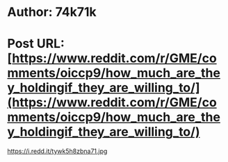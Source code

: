 # Author: 74k71k
# Post URL: [https://www.reddit.com/r/GME/comments/oiccp9/how_much_are_they_holdingif_they_are_willing_to/](https://www.reddit.com/r/GME/comments/oiccp9/how_much_are_they_holdingif_they_are_willing_to/)


https://i.redd.it/tywk5h8zbna71.jpg
